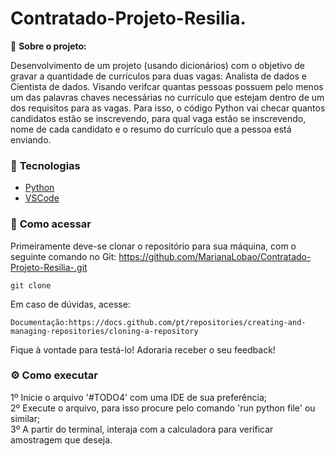 # Contratado-Projeto-Resilia.

📌 <strong>Sobre o projeto: </strong>

Desenvolvimento de um projeto (usando dicionários) com o objetivo de gravar a quantidade de currículos para duas vagas: Analista de dados e Cientista de dados. Visando verifcar quantas pessoas possuem pelo menos um das palavras chaves necessárias no currículo que estejam dentro de um dos requisitos para as vagas. Para isso, o código Python vai checar quantos candidatos estão se inscrevendo, para qual vaga estão se inscrevendo, nome de cada candidato e o resumo do currículo que a pessoa está enviando.

### 🚀 <strong>Tecnologias</strong>

- [Python](https://www.python.org/)
- [VSCode](https://code.visualstudio.com/)

### 🔎 <strong>Como acessar</strong>


Primeiramente deve-se clonar o repositório para sua máquina, com o seguinte comando no Git: https://github.com/MarianaLobao/Contratado-Projeto-Resilia-.git

```shell
git clone  
```

Em caso de dúvidas, acesse:
```shell
Documentação:https://docs.github.com/pt/repositories/creating-and-managing-repositories/cloning-a-repository
```

Fique à vontade para testá-lo! Adoraria receber o seu feedback!

### :gear: <strong>Como executar</strong>


1º Inicie o arquivo '#TODO4' com uma IDE de sua preferência; <br/>
2º Execute o arquivo, para isso procure pelo comando 'run python file' ou similar; <br/>
3º A partir do terminal, interaja com a calculadora para verificar amostragem que deseja.
